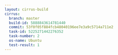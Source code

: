 ```yaml
---
layout: cirrus-build
cirrus:
  branch: master
  build-id: 5888843614781440
  commit: 53f0f05f884fcb48040196ee7e3a9c5714a711e2
  task-id: 5225271442276352
  task-number: 2
  os-name: Ubuntu
  test-result: 1
---
```

